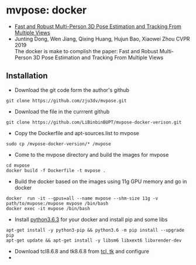 # mvpose: docker #

* [Fast and Robust Multi-Person 3D Pose Estimation and Tracking From Multiple Views](https://openaccess.thecvf.com/content_CVPR_2019/papers/Dong_Fast_and_Robust_Multi-Person_3D_Pose_Estimation_From_Multiple_Views_CVPR_2019_paper.pdf)  
* Junting Dong, Wen Jiang, Qixing Huang, Hujun Bao, Xiaowei Zhou CVPR 2019  
The docker is make to complish the paper: Fast and Robust Multi-Person 3D Pose Estimation and Tracking From Multiple Views  

## Installation
* Download the git code form the author's github
```linux
git clone https://github.com/zju3dv/mvpose.git 
```
* Download the file in the currrent github
```linux
git clone https://github.com/LiBinbinBUPT/mvpose-docker-verison.git
```
* Copy the Dockerfile and apt-sources.list to mvpose
```linux
sudo cp /mvpose-docker-version/* /mvpose
```
* Come to the mvpose directory and build the images for mvpose
```linux
cd mvpose
docker build -f Dockerfile -t mvpose .
```
* Build the docker based on the images using 11g GPU memory and go in docker
```linux
docker  run -it --gpus=all --name mvpose --shm-size 11g -v path/to/mvpose:/mvpose mvpose /bin/bash
docker exec -it mvpose /bin/bash
```
* Install [python3.6.3](https://www.python.org/downloads/release/python-363/) for your docker and install pip and some libs
```linux
apt-get install -y python3-pip && python3.6 -m pip install --upgrade pip
apt-get update && apt-get install -y libsm6 libxext6 libxrender-dev
```
* Download tcl8.6.8 and tk8.6.8 from [tcl, tk](http://www.tcl.tk/software/tcltk/download.html) and configure
* 

